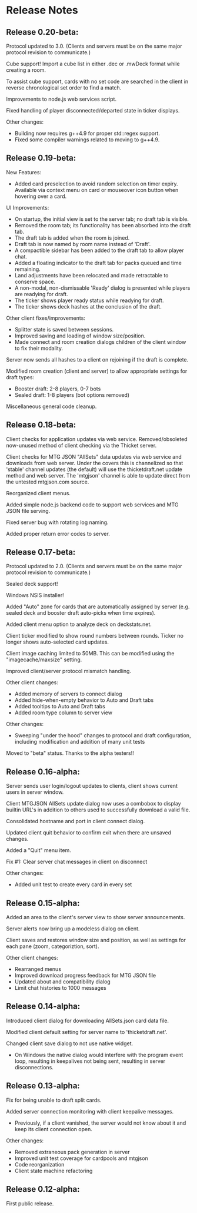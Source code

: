 Release Notes
=============

Release 0.20-beta:
------------------

Protocol updated to 3.0.  (Clients and servers must be on the same
major protocol revision to communicate.)

Cube support!  Import a cube list in either .dec or .mwDeck format while creating a room.

To assist cube support, cards with no set code are searched in the client in reverse chronological set order to find a match.

Improvements to node.js web services script.

Fixed handling of player disconnected/departed state in ticker displays.

Other changes:
  - Building now requires g++4.9 for proper std::regex support.
  - Fixed some compiler warnings related to moving to g++4.9.


Release 0.19-beta:
------------------

New Features:
  - Added card preselection to avoid random selection on timer expiry.  Available via context menu on card or mouseover icon button when hovering over a card.

UI Improvements:
  - On startup, the initial view is set to the server tab; no draft tab is visible.
  - Removed the room tab; its functionality has been absorbed into the draft tab.
  - The draft tab is added when the room is joined.
  - Draft tab is now named by room name instead of 'Draft'.
  - A compactible sidebar has been added to the draft tab to allow player chat.
  - Added a floating indicator to the draft tab for packs queued and time remaining.
  - Land adjustments have been relocated and made retractable to conserve space.
  - A non-modal, non-dismissable 'Ready' dialog is presented while players are readying for draft.
  - The ticker shows player ready status while readying for draft.
  - The ticker shows deck hashes at the conclusion of the draft.

Other client fixes/improvements:
  - Splitter state is saved between sessions.
  - Improved saving and loading of window size/position.
  - Made connect and room creation dialogs children of the client window to fix their modality.

Server now sends all hashes to a client on rejoining if the draft is complete.

Modified room creation (client and server) to allow appropriate settings for draft types:
  - Booster draft: 2-8 players, 0-7 bots
  - Sealed draft: 1-8 players (bot options removed)

Miscellaneous general code cleanup.

Release 0.18-beta:
------------------

Client checks for application updates via web service.  Removed/obsoleted
now-unused method of client checking via the Thicket server.

Client checks for MTG JSON "AllSets" data updates via web service and
downloads from web server.  Under the covers this is channelized so
that 'stable' channel updates (the default) will use the thicketdraft.net
update method and web server.  The 'mtgjson' channel is able to update
direct from the untested mtgjson.com source.

Reorganized client menus.

Added simple node.js backend code to support web services and MTG JSON
file serving.

Fixed server bug with rotating log naming.

Added proper return error codes to server.

Release 0.17-beta:
------------------

Protocol updated to 2.0.  (Clients and servers must be on the same
major protocol revision to communicate.)

Sealed deck support!

Windows NSIS installer!

Added "Auto" zone for cards that are automatically assigned by server
(e.g. sealed deck and booster draft auto-picks when time expires).

Added client menu option to analyze deck on deckstats.net.

Client ticker modified to show round numbers between rounds.  Ticker no
longer shows auto-selected card updates.

Client image caching limited to 50MB.  This can be modified using the
"imagecache/maxsize" setting.

Improved client/server protocol mismatch handling.

Other client changes:
- Added memory of servers to connect dialog
- Added hide-when-empty behavior to Auto and Draft tabs
- Added tooltips to Auto and Draft tabs
- Added room type column to server view

Other changes:
- Sweeping "under the hood" changes to protocol and draft
  configuration, including modification and addition of many unit
  tests

Moved to "beta" status.  Thanks to the alpha testers!!

Release 0.16-alpha:
-------------------

Server sends user login/logout updates to clients, client shows current
users in server window.

Client MTGJSON AllSets update dialog now uses a combobox to display
builtin URL's in addition to others used to successfully download a valid
file.

Consolidated hostname and port in client connect dialog.

Updated client quit behavior to confirm exit when there are unsaved
changes.

Added a "Quit" menu item.

Fix #1: Clear server chat messages in client on disconnect

Other changes:
- Added unit test to create every card in every set


Release 0.15-alpha:
-------------------

Added an area to the client's server view to show server announcements.

Server alerts now bring up a modeless dialog on client.

Client saves and restores window size and position, as well as settings
for each pane (zoom, categoriztion, sort).

Other client changes:
- Rearranged menus
- Improved download progress feedback for MTG JSON file
- Updated about and compatibility dialog
- Limit chat histories to 1000 messages

Release 0.14-alpha:
-------------------

Introduced client dialog for downloading AllSets.json card data file.

Modified client default setting for server name to 'thicketdraft.net'.

Changed client save dialog to not use native widget.
  - On Windows the native dialog would interfere with the program event
    loop, resulting in keepalives not being sent, resulting in server
    disconnections.

Release 0.13-alpha:
-------------------

Fix for being unable to draft split cards.

Added server connection monitoring with client keepalive messages.
  - Previously, if a client vanished, the server would not know about it
    and keep its client connection open.

Other changes:
- Removed extraneous pack generation in server
- Improved unit test coverage for cardpools and mtgjson
- Code reorganization
- Client state machine refactoring

Release 0.12-alpha:
-------------------

First public release.
